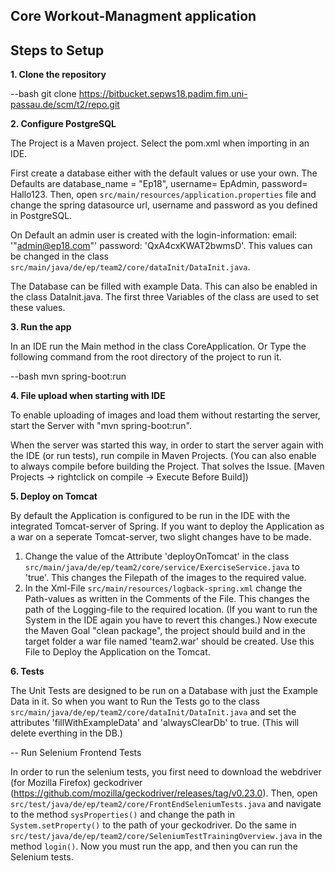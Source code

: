 ## Core Workout-Managment application

## Steps to Setup

**1. Clone the repository**

--bash
git clone https://bitbucket.sepws18.padim.fim.uni-passau.de/scm/t2/repo.git

**2. Configure PostgreSQL**

The Project is a Maven project. Select the pom.xml when importing in an IDE.

First create a database either with the default values or use your own.
The Defaults are database_name = "Ep18", username= EpAdmin, password= Hallo123.
Then, open `src/main/resources/application.properties` file and change the spring datasource url, username and password as you defined in PostgreSQL.

On Default an admin user is created with the login-information: email: '"admin@ep18.com"' password: 'QxA4cxKWAT2bwmsD'.
This values can be changed in the class `src/main/java/de/ep/team2/core/dataInit/DataInit.java`.

The Database can be filled with example Data. This can also be enabled in the class DataInit.java.
The first three Variables of the class are used to set these values.

**3. Run the app**

In an IDE run the Main method in the class CoreApplication.
Or Type the following command from the root directory of the project to run it.

--bash
mvn spring-boot:run

**4. File upload when starting with IDE**

To enable uploading of images and load them without restarting the server, start the Server with "mvn spring-boot:run".
 
When the server was started this way, in order to start the server again with the IDE (or run tests), run compile in Maven Projects. 
(You can also enable to always compile before building the Project. That solves the Issue.
[Maven Projects -> rightclick on compile -> Execute Before Build])

**5. Deploy on Tomcat**

By default the Application is configured to be run in the IDE with the integrated Tomcat-server of Spring.
If you want to deploy the Application as a war on a seperate Tomcat-server, two slight changes have to be made.
1. Change the value of the Attribute 'deployOnTomcat' in the class `src/main/java/de/ep/team2/core/service/ExerciseService.java` to 'true'.
This changes the Filepath of the images to the required value.
2. In the Xml-File `src/main/resources/logback-spring.xml` change the Path-values as written in the Comments of the File. This changes the path of the Logging-file to the required location.
(If you want to run the System in the IDE again you have to revert this changes.)
Now execute the Maven Goal "clean package", the project should build and in the target folder a war file named 'team2.war' should be created.
Use this File to Deploy the Application on the Tomcat.

**6. Tests**

The Unit Tests are designed to be run on a Database with just the Example Data in it. So when you want to Run the Tests go to the class
`src/main/java/de/ep/team2/core/dataInit/DataInit.java` and set the attributes 'fillWithExampleData' and 'alwaysClearDb' to true.
(This will delete everthing in the DB.)

-- Run Selenium Frontend Tests

In order to run the selenium tests, you first need to download the webdriver (for Mozilla Firefox) geckodriver (https://github.com/mozilla/geckodriver/releases/tag/v0.23.0).
Then, open `src/test/java/de/ep/team2/core/FrontEndSeleniumTests.java` and navigate to the method `sysProperties()` and change the path in `System.setProperty()` to the path
of your geckodriver.
Do the same in `src/test/java/de/ep/team2/core/SeleniumTestTrainingOverview.java` in the method `login()`. 
Now you must run the app, and then you can run the Selenium tests. 
               
